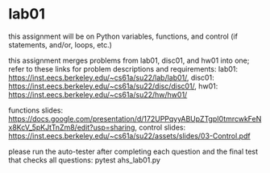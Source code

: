 # lab01
 
this assignment will be on Python variables, functions, and control (if statements, and/or, loops, etc.)

this assignment merges problems from lab01, disc01, and hw01 into one; refer to these links for problem descriptions and requirements: lab01: https://inst.eecs.berkeley.edu/~cs61a/su22/lab/lab01/, disc01: https://inst.eecs.berkeley.edu/~cs61a/su22/disc/disc01/, hw01: https://inst.eecs.berkeley.edu/~cs61a/su22/hw/hw01/

functions slides: https://docs.google.com/presentation/d/172UPPqyyABUpZTgpI0tmrcwkFeNx8KcV_5pKJtTnZm8/edit?usp=sharing, control slides: https://inst.eecs.berkeley.edu/~cs61a/su22/assets/slides/03-Control.pdf

please run the auto-tester after completing each question and the final test that checks all questions: pytest ahs_lab01.py
 
